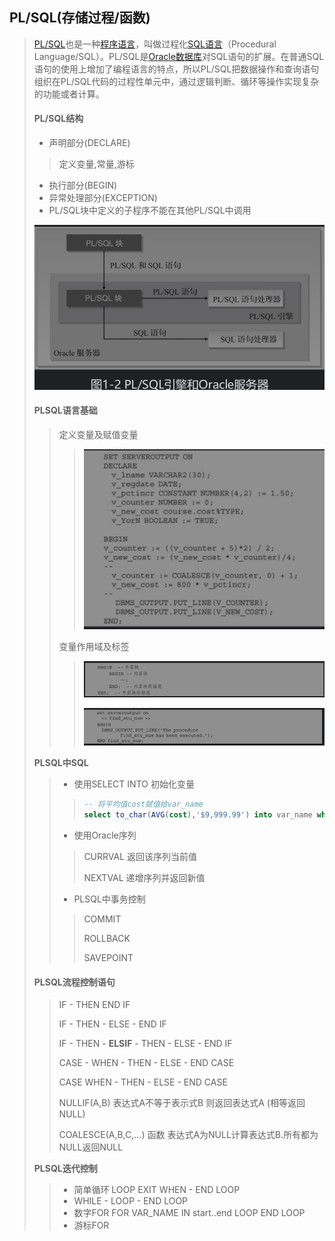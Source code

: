 ## PL/SQL(存储过程/函数)

> [PL/SQL](https://baike.baidu.com/item/PL%2FSQL/8564979)也是一种[程序语言](https://baike.baidu.com/item/程序语言/10696489)，叫做过程化[SQL语言](https://baike.baidu.com/item/SQL语言/4801972)（Procedural Language/SQL）。PL/SQL是[Oracle数据库](https://baike.baidu.com/item/Oracle数据库/3710800)对SQL语句的扩展。在普通SQL语句的使用上增加了编程语言的特点，所以PL/SQL把数据操作和查询语句组织在PL/SQL代码的过程性单元中，通过逻辑判断、循环等操作实现复杂的功能或者计算。
>
> #### **PL/SQL结构**
>
> - 声明部分(DECLARE)
>
> > 定义变量,常量,游标
>
> - 执行部分(BEGIN)
> - 异常处理部分(EXCEPTION)
> - PL/SQL块中定义的子程序不能在其他PL/SQL中调用
>
> ![image-20211128221626813](image-20211128221626813.png) 
>
> #### **PLSQL语言基础**
>
> > 定义变量及赋值变量
> >
> > > ![image-20211129211130409](image-20211129211130409.png) 
> >
> > 变量作用域及标签
> >
> > > ![image-20211129211338693](image-20211129211338693.png) 
> > >
> > > ![image-20211129211434948](image-20211129211434948.png) 
>
> **PLSQL中SQL**
>
> > - 使用SELECT INTO 初始化变量
> >
> > > ~~~sql
> > > -- 将平均值cost赋值给var_name
> > > select to_char(AVG(cost),'$9,999.99') into var_name where course;
> > > ~~~
> >
> > - 使用Oracle序列
> >
> > > CURRVAL 返回该序列当前值
> > >
> > > NEXTVAL 递增序列并返回新值
> >
> > - PLSQL中事务控制
> >
> > > COMMIT
> > >
> > > ROLLBACK
> > >
> > > SAVEPOINT
>
> #### **PLSQL流程控制语句**
>
> > IF - THEN END IF
> >
> > IF - THEN - ELSE - END IF
> >
> > IF - THEN - **ELSIF** - THEN - ELSE -  END  IF
> >
> > CASE - WHEN - THEN  - ELSE - END  CASE
> >
> > CASE WHEN - THEN - ELSE - END CASE
> >
> >  NULLIF(A,B) 表达式A不等于表示式B 则返回表达式A (相等返回NULL)
> >
> > COALESCE(A,B,C,...) 函数   表达式A为NULL计算表达式B.所有都为NULL返回NULL
>
> **PLSQL迭代控制**
>
> > - 简单循环 LOOP   EXIT WHEN -  END LOOP  
> > - WHILE - LOOP - END LOOP
> > - 数字FOR   FOR VAR_NAME IN start..end LOOP END LOOP
> > - 游标FOR

